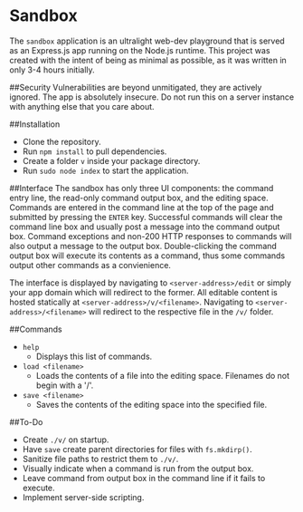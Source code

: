# Sandbox
The `sandbox` application is an ultralight web-dev playground that is served as an Express.js app running on the Node.js runtime. This project was created with the intent of being as minimal as possible, as it was written in only 3-4 hours initially.

##Security
Vulnerabilities are beyond unmitigated, they are actively ignored. The app is absolutely insecure. Do not run this on a server instance with anything else that you care about.

##Installation
- Clone the repository.
- Run `npm install` to pull dependencies.
- Create a folder `v` inside your package directory.
- Run `sudo node index` to start the application.

##Interface
The sandbox has only three UI components: the command entry line, the read-only command output box, and the editing space. Commands are entered in the command line at the top of the page and submitted by pressing the `ENTER` key. Successful commands will clear the command line box and usually post a message into the command output box. Command exceptions and non-200 HTTP responses to commands will also output a message to the output box. Double-clicking the command output box will execute its contents as a command, thus some commands output other commands as a convienience.

The interface is displayed by navigating to `<server-address>/edit` or simply your app domain which will redirect to the former. All editable content is hosted statically at `<server-address>/v/<filename>`. Navigating to `<server-address>/<filename>` will redirect to the respective file in the `/v/` folder.

##Commands
- `help`
  - Displays this list of commands.
- `load <filename>`
  - Loads the contents of a file into the editing space. Filenames do not begin with a '/'.
- `save <filename>`
  - Saves the contents of the editing space into the specified file.

##To-Do
- Create `./v/` on startup.
- Have `save` create parent directories for files with `fs.mkdirp()`.
- Sanitize file paths to restrict them to `./v/`.
- Visually indicate when a command is run from the output box.
- Leave command from output box in the command line if it fails to execute.
- Implement server-side scripting.